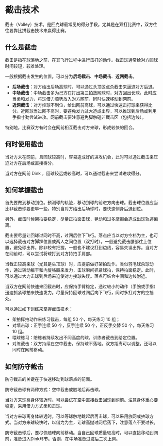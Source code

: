 # 截击技术

截击（Volley）技术，是匹克球最常见的得分手段。尤其是在双打比赛中，双方往往要靠比拼截击技术来赢得比赛。

## 什么是截击

截击是指在球落地之前，在其飞行过程中进行击打的动作。截击球通常给对方回球时间较短，较难处理。

一般根据截击发生的位置，可以分为**后场截击**、**中场截击**、**近网截击**。

* **后场截击**：对方给出后场高球时，可以通过头顶区点杀截击来逼迫对方后退。
* **中场截击**：中场截击多为己方在打出第三拍放网球时，对方回出长球。此时应当柔和发力，将球借力顺势放入对方网前，同时快速移动到网前。
* **近网截击**：对方控球不到位，给出网前高球，可以通过快速击打球来获得比分。近网球当过网不高时，要避免发力过大造成出界，可以推球到后场或利用手指寸劲尝试进攻。网前截击要注意避免脚触碰非截击区（包括边线）。

特别地，比赛双方有时会在网前相互截击对方来球，形成较快的回合。

## 何时使用截击

当对方未在网前，且回球较高时，容易造成好的进攻机会，此时可以通过截击来压迫对方在后场或直接得分。

当对方在网前 Dink ，回球较远或较高时，可以通过截击来尝试进攻得分。

## 如何掌握截击

首先要做到移动到位。预测球的轨迹，移动到球的前进方向击球。截击球位置应当比非截击球要更早一些。特别当对方给出后场球时，要快速侧身后退到位。

另外，截击时候架拍要稳定，尽量正拍面击球，晃动和过多摩擦会造成出球轨迹偏离。

截击要尽量让回球过网时不高，过网后往下飞行。落点应当以对方空档为主，也可以选择截击对方脚踝位置或两人之间位置（双打时）。一般避免截击腰部往上位置，避免球出界。除非较有把握，一般也不建议打到边线，容易失误出界。当对方在网前时，可以尝试将球打到对方持拍手肩部。

当截击较高来球（尤其是头顶球）时，应提前做好架拍动作。类似羽毛球杀球动作，通过转动躯干和内旋胳膊来发力，击球瞬间抓紧球拍，保持拍面稳定。此时，可以通过大力击球到后场来迫使对方接球失误。落点可结合中间和边线附近。

当双方在网前快速来回截击时，应保持手臂稳定，通过较小的动作（手腕或手指）迅速抓紧球拍来快速发力。尽量保持回球过网后向下飞行，同时多打对方的空挡处。

可以通过如下训练来掌握截击技术：

* 架拍挥拍动作来练习截击，每组 50 个，每天练习 10 组；
* 对墙击球：正手连续 50 个，反手连续 50 个，正反手交替 50 个，每天练习 10 组。
* 喂球练习：陪练者持续发出不同高度的球，训练者截击到给定位置。
* 对练截击：双方持续在空中截击，保持球不落地。双方距离可以调整，还可以同时在网前移动。

## 如何防守截击
防守截击的关键在于快速移动到球落点的前面。

防守截击球有两种方式：空中截击或触地后再击球。

当对方来球离身体较近时，可以尝试在空中直接截击回球到网前。注意身体重心要稳定，采用借力方式柔和击球。

当对方来球离身体较远时，可以等球触地跳起后再击球，可以采用放网或抽球方式。当对方来球较快时，以借力为主，让球高抛过网后落下，注意落点不要过长。

防守截击球后，要尽快随球向前移动。当自己回球质量较高时，可以直接移动到网前，准备进入Dink环节。否则，在中场准备过渡后二次上网。 